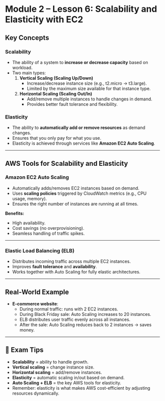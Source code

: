 # Module 2 – Lesson 6: Scalability and Elasticity with EC2

## Key Concepts

### Scalability
- The ability of a system to **increase or decrease capacity** based on workload.
- Two main types:
  1. **Vertical Scaling (Scaling Up/Down)**  
     - Increase/decrease instance size (e.g., t2.micro → t3.large).  
     - Limited by the maximum size available for that instance type.  
  2. **Horizontal Scaling (Scaling Out/In)**  
     - Add/remove multiple instances to handle changes in demand.  
     - Provides better fault tolerance and flexibility.  

### Elasticity
- The ability to **automatically add or remove resources** as demand changes.  
- Ensures that you only pay for what you use.  
- Elasticity is achieved through services like **Amazon EC2 Auto Scaling**.  

---

## AWS Tools for Scalability and Elasticity

### Amazon EC2 Auto Scaling
- Automatically adds/removes EC2 instances based on demand.  
- Uses **scaling policies** triggered by CloudWatch metrics (e.g., CPU usage, memory).  
- Ensures the right number of instances are running at all times.  

**Benefits:**
- High availability.  
- Cost savings (no overprovisioning).  
- Seamless handling of traffic spikes.  

---

### Elastic Load Balancing (ELB)
- Distributes incoming traffic across multiple EC2 instances.  
- Improves **fault tolerance** and **availability**.  
- Works together with Auto Scaling for fully elastic architectures.  

---

## Real-World Example
- **E-commerce website**:  
  - During normal traffic: runs with 2 EC2 instances.  
  - During Black Friday sale: Auto Scaling increases to 20 instances.  
  - ELB distributes user traffic evenly across all instances.  
  - After the sale: Auto Scaling reduces back to 2 instances → saves money.  

---

## 📝 Exam Tips
- **Scalability** = ability to handle growth.  
- **Vertical scaling** = change instance size.  
- **Horizontal scaling** = add/remove instances.  
- **Elasticity** = automatic scaling in/out based on demand.  
- **Auto Scaling + ELB** = the key AWS tools for elasticity.  
- Remember: elasticity is what makes AWS cost-efficient by adjusting resources dynamically.  

